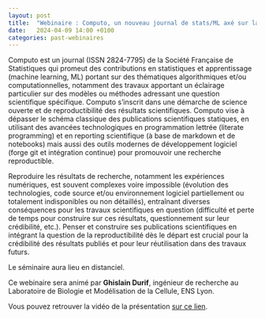 ```yaml
---
layout: post
title:  "Webinaire : Computo, un nouveau journal de stats/ML axé sur la reproductibilité"
date:   2024-04-09 14:00 +0100
categories: past-webinaires
---
```

Computo est un journal (ISSN 2824-7795) de la Société Française de Statistiques qui promeut des contributions en statistiques et apprentissage (machine learning, ML) portant sur des thématiques algorithmiques et/ou computationnelles, notamment des travaux apportant un éclairage particulier sur des modèles ou méthodes adressant une question scientifique spécifique. Computo s’inscrit dans une démarche de science ouverte et de reproductibilité des résultats scientifiques. Computo vise à dépasser le schéma classique des publications scientifiques statiques, en utilisant des avancées technologiques en programmation lettrée (literate programming) et en reporting scientifique (à base de markdown et de notebooks) mais aussi des outils modernes de développement logiciel (forge git et intégration continue) pour promouvoir une recherche reproductible.

Reproduire les résultats de recherche, notamment les expériences numériques, est souvent complexes voire impossible (évolution des technologies, code source et/ou environnement logiciel partiellement ou totalement indisponibles ou non détaillés), entraînant diverses conséquences pour les travaux scientifiques en question (difficulté et perte de temps pour construire sur ces résultats, questionnement sur leur crédibilité, etc.). Penser et construire ses publications scientifiques en intégrant la question de la reproductibilité dès le départ est crucial pour la crédibilité des résultats publiés et pour leur réutilisation dans des travaux futurs.

Le séminaire aura lieu en distanciel.

Ce webinaire sera animé par **Ghislain Durif**, ingénieur de recherche au Laboratoire de Biologie et Modélisation de la Cellule, ENS Lyon.

Vous pouvez retrouver la vidéo de la présentation [sur ce lien](https://videos.univ-grenoble-alpes.fr/video/30126-computo-journal-de-statistique-axe-sur-la-reproductibilite/).
